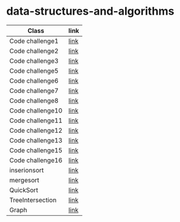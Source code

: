 # data-structures-and-algorithms

| Class   | link                                                                               |
| ------- | ------------------                                                                 |
| Code challenge1 | [link](https://github.com/Mohammed1994Mosleh/data-structures-and-algorithms/blob/main/codechallenge-1/README1.md)               |
| Code challenge2 | [link](https://github.com/Mohammed1994Mosleh/data-structures-and-algorithms/blob/main/codechalleng-2/README.md)                 |
| Code challenge3 | [link](https://github.com/Mohammed1994Mosleh/data-structures-and-algorithms/blob/main/codechalleng-3/README.md)                 |
| Code challenge5 | [link](https://github.com/Mohammed1994Mosleh/data-structures-and-algorithms/blob/linked-list/class05/Readme.md)                 |
| Code challenge6 | [link](https://github.com/Mohammed1994Mosleh/data-structures-and-algorithms/blob/linked-list/codechallenge6/Readme.md)          |
| Code challenge7 | [link](https://github.com/Mohammed1994Mosleh/data-structures-and-algorithms/blob/linked-list-kth/codechallenge7/Readme.md)      |
| Code challenge8 | [link](https://github.com/Mohammed1994Mosleh/data-structures-and-algorithms/blob/challenge89/class89/README.md)                 |
| Code challenge10 | [link](https://github.com/Mohammed1994Mosleh/data-structures-and-algorithms/blob/main/challenge10/README.md)                   |
| Code challenge11 | [link](https://github.com/Mohammed1994Mosleh/data-structures-and-algorithms/blob/main/challenge11/README.md)                   |
| Code challenge12 | [link](https://github.com/Mohammed1994Mosleh/data-structures-and-algorithms/blob/stack-queue-animal-shelter/challenge12/README.md)|
| Code challenge13 | [link](https://github.com/Mohammed1994Mosleh/data-structures-and-algorithms/blob/main/ch13/README.md)|
| Code challenge15 | [link](https://github.com/Mohammed1994Mosleh/data-structures-and-algorithms/blob/main/trees/README.md)|
| Code challenge16 | [link](https://github.com/Mohammed1994Mosleh/data-structures-and-algorithms/blob/tree-max/trees/README.md)|
| inserionsort | [link](https://github.com/Mohammed1994Mosleh/data-structures-and-algorithms/blob/main/InsertionSort/README.md)|
| mergesort | [link](https://github.com/Mohammed1994Mosleh/data-structures-and-algorithms/blob/main/mergesort/README.md)|
| QuickSort | [link](https://github.com/Mohammed1994Mosleh/data-structures-and-algorithms/blob/main/QuickSort/README.md)|
| TreeIntersection | [link](https://github.com/Mohammed1994Mosleh/data-structures-and-algorithms/blob/main/trees/Readmefortreeeinsertion.md)|
| Graph | [link](https://github.com/Mohammed1994Mosleh/data-structures-and-algorithms/blob/graph/Graph/README.md)|








